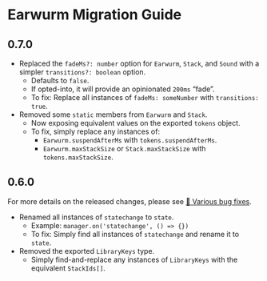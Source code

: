 # Earwurm Migration Guide

## 0.7.0

- Replaced the `fadeMs?: number` option for `Earwurm`, `Stack`, and `Sound` with a simpler `transitions?: boolean` option.
  - Defaults to `false`.
  - If opted-into, it will provide an opinionated `200ms` “fade”.
  - To fix: Replace all instances of `fadeMs: someNumber` with `transitions: true`.
- Removed some `static` members from `Earwurm` and `Stack`.
  - Now exposing equivalent values on the exported `tokens` object.
  - To fix, simply replace any instances of:
    - `Earwurm.suspendAfterMs` with `tokens.suspendAfterMs`.
    - `Earwurm.maxStackSize` or `Stack.maxStackSize` with `tokens.maxStackSize`.

## 0.6.0

For more details on the released changes, please see [🐛 Various bug fixes](https://github.com/beefchimi/earwurm/pull/50).

- Renamed all instances of `statechange` to `state`.
  - Example: `manager.on('statechange', () => {})`
  - To fix: Simply find all instances of `statechange` and rename it to `state`.
- Removed the exported `LibraryKeys` type.
  - Simply find-and-replace any instances of `LibraryKeys` with the equivalent `StackIds[]`.
